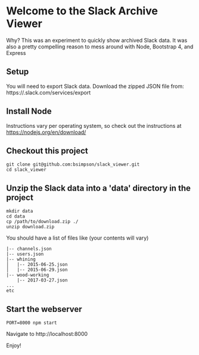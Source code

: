 # Welcome to the Slack Archive Viewer

Why? This was an experiment to quickly show archived Slack data. It was also a pretty compelling reason
to mess around with Node, Bootstrap 4, and Express

## Setup

You will need to export Slack data. Download the zipped JSON file from:
https://<your-team-name>.slack.com/services/export

## Install Node

Instructions vary per operating system, so check out the instructions at https://nodejs.org/en/download/

## Checkout this project

```
git clone git@github.com:bsimpson/slack_viewer.git
cd slack_viewer
```

## Unzip the Slack data into a 'data' directory in the project

```
mkdir data
cd data
cp /path/to/download.zip ./
unzip download.zip
```

You should have a list of files like (your contents will vary)

```
|-- channels.json
|-- users.json
|-- whining
│   |-- 2015-06-25.json
│   |-- 2015-06-29.json
|-- wood-working
    |-- 2017-03-27.json
...
etc
```

## Start the webserver

```
PORT=8000 npm start
```

Navigate to http://localhost:8000

Enjoy!
